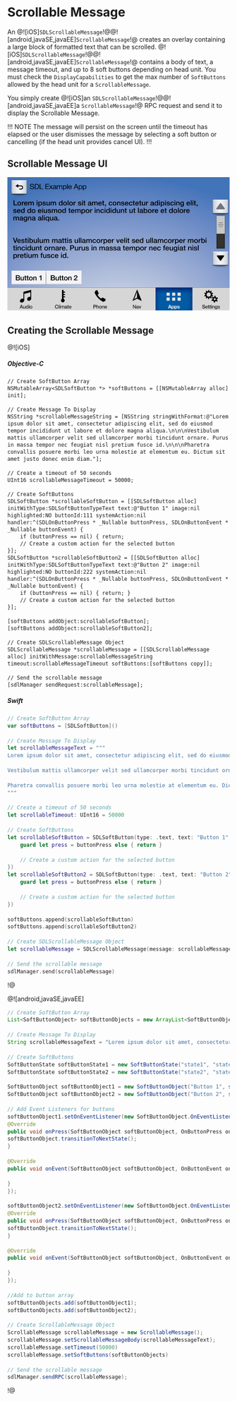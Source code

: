 # Scrollable Message
An @![iOS]`SDLScrollableMessage`!@@![android,javaSE,javaEE]`ScrollableMessage`!@ creates an overlay containing a large block of formatted text that can be scrolled. @![iOS]`SDLScrollableMessage`!@@![android,javaSE,javaEE]`ScrollableMessage`!@ contains a body of text, a message timeout, and up to 8 soft buttons depending on head unit. You must check the `DisplayCapabilities` to get the max number of `SoftButtons` allowed by the head unit for a `ScrollableMessage`.

You simply create @![iOS]an `SDLScrollableMessage`!@@![android,javaSE,javaEE]a `ScrollableMessage`!@ RPC request and send it to display the Scrollable Message.

!!! NOTE
The message will persist on the screen until the timeout has elapsed or the user dismisses the message by selecting a soft button or cancelling (if the head unit provides cancel UI).
!!!

## Scrollable Message UI
![Scrollable Message](assets/ScrollableMessage.png)

## Creating the Scrollable Message
@![iOS]
##### Objective-C
```objc
// Create SoftButton Array
NSMutableArray<SDLSoftButton *> *softButtons = [[NSMutableArray alloc] init];

// Create Message To Display
NSString *scrollableMessageString = [NSString stringWithFormat:@"Lorem ipsum dolor sit amet, consectetur adipiscing elit, sed do eiusmod tempor incididunt ut labore et dolore magna aliqua.\n\n\nVestibulum mattis ullamcorper velit sed ullamcorper morbi tincidunt ornare. Purus in massa tempor nec feugiat nisl pretium fusce id.\n\n\nPharetra convallis posuere morbi leo urna molestie at elementum eu. Dictum sit amet justo donec enim diam."];

// Create a timeout of 50 seconds
UInt16 scrollableMessageTimeout = 50000;

// Create SoftButtons
SDLSoftButton *scrollableSoftButton = [[SDLSoftButton alloc] initWithType:SDLSoftButtonTypeText text:@"Button 1" image:nil highlighted:NO buttonId:111 systemAction:nil handler:^(SDLOnButtonPress * _Nullable buttonPress, SDLOnButtonEvent * _Nullable buttonEvent) {
    if (buttonPress == nil) { return;
    // Create a custom action for the selected button
}];
SDLSoftButton *scrollableSoftButton2 = [[SDLSoftButton alloc] initWithType:SDLSoftButtonTypeText text:@"Button 2" image:nil highlighted:NO buttonId:222 systemAction:nil handler:^(SDLOnButtonPress * _Nullable buttonPress, SDLOnButtonEvent * _Nullable buttonEvent) {
    if (buttonPress == nil) { return; }
    // Create a custom action for the selected button
}];

[softButtons addObject:scrollableSoftButton];
[softButtons addObject:scrollableSoftButton2];

// Create SDLScrollableMessage Object
SDLScrollableMessage *scrollableMessage = [[SDLScrollableMessage alloc] initWithMessage:scrollableMessageString timeout:scrollableMessageTimeout softButtons:[softButtons copy]];

// Send the scrollable message
[sdlManager sendRequest:scrollableMessage];
```

##### Swift
```swift
// Create SoftButton Array
var softButtons = [SDLSoftButton]()

// Create Message To Display
let scrollableMessageText = """
Lorem ipsum dolor sit amet, consectetur adipiscing elit, sed do eiusmod tempor incididunt ut labore et dolore magna aliqua.

Vestibulum mattis ullamcorper velit sed ullamcorper morbi tincidunt ornare. Purus in massa tempor nec feugiat nisl pretium fusce id.

Pharetra convallis posuere morbi leo urna molestie at elementum eu. Dictum sit amet justo donec enim diam.
"""

// Create a timeout of 50 seconds
let scrollableTimeout: UInt16 = 50000

// Create SoftButtons
let scrollableSoftButton = SDLSoftButton(type: .text, text: "Button 1", image: nil, highlighted: false, buttonId: 111, systemAction: .defaultAction, handler: { (buttonPress, buttonEvent) in
    guard let press = buttonPress else { return }

    // Create a custom action for the selected button
})
let scrollableSoftButton2 = SDLSoftButton(type: .text, text: "Button 2", image: nil, highlighted: false, buttonId: 222, systemAction: .defaultAction, handler: { (buttonPress, buttonEvent) in
    guard let press = buttonPress else { return }

    // Create a custom action for the selected button
})

softButtons.append(scrollableSoftButton)
softButtons.append(scrollableSoftButton2)

// Create SDLScrollableMessage Object
let scrollableMessage = SDLScrollableMessage(message: scrollableMessageText, timeout: scrollableTimeout, softButtons: softButtons)

// Send the scrollable message
sdlManager.send(scrollableMessage)
```
!@

@![android,javaSE,javaEE]
```java
// Create SoftButton Array
List<SoftButtonObject> softButtonObjects = new ArrayList<SoftButtonObject>;

// Create Message To Display
String scrollableMessageText = "Lorem ipsum dolor sit amet, consectetur adipiscing elit, sed do eiusmod tempor incididunt ut labore et dolore magna aliqua.Vestibulum mattis ullamcorper velit sed ullamcorper morbi tincidunt ornare. Purus in massa tempor nec feugiat nisl pretium fusce id. Pharetra convallis posuere morbi leo urna molestie at elementum eu. Dictum sit amet justo donec enim diam."

// Create SoftButtons
SoftButtonState softButtonState1 = new SoftButtonState("state1", "state1", new SdlArtwork("state1.png", FileType.GRAPHIC_PNG, R.drawable.state1, true));
SoftButtonState softButtonState2 = new SoftButtonState("state2", "state2", new SdlArtwork("state2.png", FileType.GRAPHIC_PNG, R.drawable.state2, true));

SoftButtonObject softButtonObject1 = new SoftButtonObject("Button 1", softButtonState1, null);
SoftButtonObject softButtonObject2 = new SoftButtonObject("Button 2", softButtonState2, null);

// Add Event Listeners for buttons
softButtonObject1.setOnEventListener(new SoftButtonObject.OnEventListener() {
@Override
public void onPress(SoftButtonObject softButtonObject, OnButtonPress onButtonPress) {
softButtonObject.transitionToNextState();
}

@Override
public void onEvent(SoftButtonObject softButtonObject, OnButtonEvent onButtonEvent) {

}
});

softButtonObject2.setOnEventListener(new SoftButtonObject.OnEventListener() {
@Override
public void onPress(SoftButtonObject softButtonObject, OnButtonPress onButtonPress) {
softButtonObject.transitionToNextState();
}

@Override
public void onEvent(SoftButtonObject softButtonObject, OnButtonEvent onButtonEvent) {

}
});

//Add to button array 
softButtonObjects.add(softButtonObject1);
softButtonObjects.add(softButtonObject2);

// Create ScrollableMessage Object
ScrollableMessage scrollableMessage = new ScrollableMessage();
scrollableMessage.setScrollableMessageBody(scrollableMessageText);
scrollableMessage.setTimeout(50000)
scrollableMessage.setSoftButtons(softButtonObjects)

// Send the scrollable message
sdlManager.sendRPC(scrollableMessage);
```
!@
